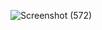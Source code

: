 ![Screenshot (572)](https://github.com/user-attachments/assets/53a4237b-0518-4931-a111-e47f0bc74d55)
